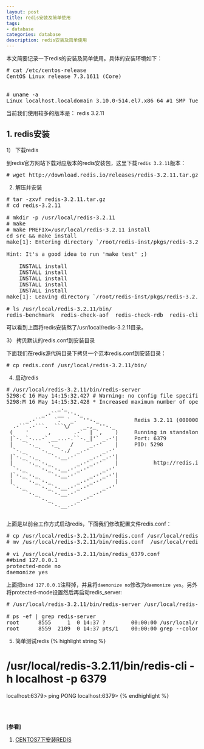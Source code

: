 ```yaml
---
layout: post
title: redis安装及简单使用
tags:
- database
categories: database
description: redis安装及简单使用
---
```




本文简要记录一下redis的安装及简单使用。具体的安装环境如下：


<!-- more -->

<pre>
# cat /etc/centos-release
CentOS Linux release 7.3.1611 (Core) 


# uname -a
Linux localhost.localdomain 3.10.0-514.el7.x86_64 #1 SMP Tue Nov 22 16:42:41 UTC 2016 x86_64 x86_64 x86_64 GNU/Linux
</pre>
当前我们使用较多的版本是： redis 3.2.11

## 1. redis安装

1） 下载redis

到redis官方网站下载对应版本的redis安装包，这里下载```redis 3.2.11```版本：
<pre>
# wget http://download.redis.io/releases/redis-3.2.11.tar.gz
</pre>

2) 解压并安装
<pre>
# tar -zxvf redis-3.2.11.tar.gz
# cd redis-3.2.11

# mkdir -p /usr/local/redis-3.2.11
# make 
# make PREFIX=/usr/local/redis-3.2.11 install
cd src && make install
make[1]: Entering directory `/root/redis-inst/pkgs/redis-3.2.11/src'

Hint: It's a good idea to run 'make test' ;)

    INSTALL install
    INSTALL install
    INSTALL install
    INSTALL install
    INSTALL install
make[1]: Leaving directory `/root/redis-inst/pkgs/redis-3.2.11/src'

# ls /usr/local/redis-3.2.11/bin/
redis-benchmark  redis-check-aof  redis-check-rdb  redis-cli  redis-sentinel  redis-server
</pre>
可以看到上面将redis安装熬了/usr/local/redis-3.2.11目录。


3） 拷贝默认的redis.conf到安装目录

下面我们在redis源代码目录下拷贝一个范本redis.conf到安装目录：
<pre>
# cp redis.conf /usr/local/redis-3.2.11/bin/
</pre>



4) 启动redis
<pre>
# /usr/local/redis-3.2.11/bin/redis-server
5298:C 16 May 14:15:32.427 # Warning: no config file specified, using the default config. In order to specify a config file use /usr/local/bin/redis-server /path/to/redis.conf
5298:M 16 May 14:15:32.428 * Increased maximum number of open files to 10032 (it was originally set to 1024).
                _._                                                  
           _.-``__ ''-._                                             
      _.-``    `.  `_.  ''-._           Redis 3.2.11 (00000000/0) 64 bit
  .-`` .-```.  ```\/    _.,_ ''-._                                   
 (    '      ,       .-`  | `,    )     Running in standalone mode
 |`-._`-...-` __...-.``-._|'` _.-'|     Port: 6379
 |    `-._   `._    /     _.-'    |     PID: 5298
  `-._    `-._  `-./  _.-'    _.-'                                   
 |`-._`-._    `-.__.-'    _.-'_.-'|                                  
 |    `-._`-._        _.-'_.-'    |           http://redis.io        
  `-._    `-._`-.__.-'_.-'    _.-'                                   
 |`-._`-._    `-.__.-'    _.-'_.-'|                                  
 |    `-._`-._        _.-'_.-'    |                                  
  `-._    `-._`-.__.-'_.-'    _.-'                                   
      `-._    `-.__.-'    _.-'                                       
          `-._        _.-'                                           
              `-.__.-'                                               

</pre>

上面是以前台工作方式启动redis，下面我们修改配置文件redis.conf：
<pre>
# cp /usr/local/redis-3.2.11/bin/redis.conf /usr/local/redis-3.2.11/bin/redis-default.conf
# mv /usr/local/redis-3.2.11/bin/redis.conf  /usr/local/redis-3.2.11/bin/redis_6379.conf

# vi /usr/local/redis-3.2.11/bin/redis_6379.conf
##bind 127.0.0.1
protected-mode no
daemonize yes
</pre>

上面把```bind 127.0.0.1```注释掉，并且将```daemonize no```修改为```daemonize yes```。另外将protected-mode设置然后再启动redis_server:
<pre>
# /usr/local/redis-3.2.11/bin/redis-server /usr/local/redis-3.2.11/bin/redis_6379.conf

# ps -ef | grep redis-server
root      8555     1  0 14:37 ?        00:00:00 /usr/local/redis-3.2.11/bin/redis-server *:6379
root      8559  2109  0 14:37 pts/1    00:00:00 grep --color=auto redis-server
</pre>


5) 简单测试redis
{% highlight string %}
# /usr/local/redis-3.2.11/bin/redis-cli -h localhost -p 6379
localhost:6379> ping
PONG
localhost:6379> 
{% endhighlight %}





<br />
<br />

**[参看]**

1. [CENTOS7下安装REDIS](https://www.cnblogs.com/zuidongfeng/p/8032505.html)


<br />
<br />
<br />

